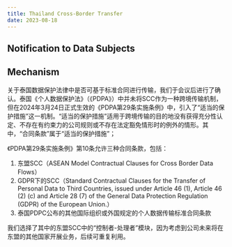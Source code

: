 ```yaml
---
title: Thailand Cross-Border Transfer
date: 2023-08-18
---
```


## Notification to Data Subjects

## Mechanism

关于泰国数据保护法律中是否可基于标准合同进行传输，我们于会议后进行了确认。泰国《个人数据保护法》（《PDPA》）中并未将SCC作为一种跨境传输机制，但在2024年3月24日正式生效的《PDPA第29条实施条例》中，引入了“适当的保护措施”这一机制。“适当的保护措施”适用于跨境传输的目的地没有获得充分性认定、不存在有约束力的公司规则或不存在法定豁免情形时的例外的情形。其中，“合同条款”属于“适当的保护措施”；

《PDPA第29条实施条例》第10条允许三种合同条款，包括：

1. 东盟SCC（ASEAN Model Contractual Clauses for Cross Border Data Flows）
2. GDPR下的SCC（Standard Contractual Clauses for the Transfer of Personal Data to Third Countries, issued under Article 46 (1), Article 46 (2) (c) and Article 28 (7) of the General Data Protection Regulation (GDPR) of the European Union.）
3. 泰国PDPC公布的其他国际组织或外国规定的个人数据传输标准合同条款

我们选择了其中的东盟SCC中的“控制者-处理者”模块，因为考虑到公司未来将在东盟的其他国家开展业务，后续可重复利用。
